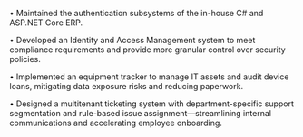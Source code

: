 • Maintained the authentication subsystems of the in-house C# and ASP.NET Core ERP.

• Developed an Identity and Access Management system to meet compliance requirements and
 provide more granular control over security policies.
 
• Implemented an equipment tracker to manage IT assets and audit device loans, mitigating
 data exposure risks and reducing paperwork.
 
 • Designed a multitenant ticketing system with department-specific support segmentation and
 rule-based issue assignment—streamlining internal communications and accelerating employee
 onboarding.
